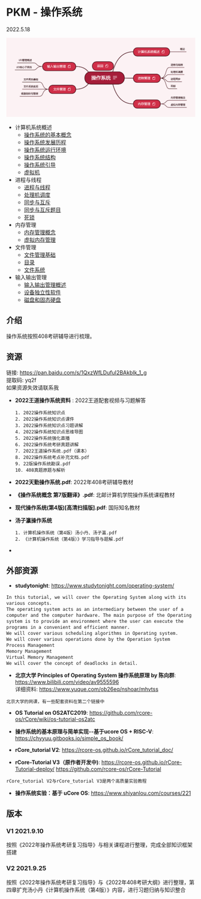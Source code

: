 

# PKM - 操作系统  

2022.5.18

![image text](./resources/操作系统.png)

* 计算机系统概述
  * [操作系统的基本概念](./notes/计算机系统概述/操作系统的基本概念.md)
  * [操作系统发展历程](./notes/计算机系统概述/操作系统发展历程.md)
  * [操作系统运行环境](./notes/计算机系统概述/操作系统运行环境.md)
  * [操作系统结构](./notes/计算机系统概述/操作系统结构.md)
  * [操作系统引导](./notes/计算机系统概述/操作系统引导.md)
  * [虚拟机](./notes/计算机系统概述/虚拟机.md)
* 进程与线程
  * [进程与线程](./notes/进程与线程/进程与线程.md)
  * [处理机调度](./notes/进程与线程/处理机调度.md)
  * [同步与互斥](./notes/进程与线程/同步与互斥.md)
  * [同步与互斥题目](./notes/进程与线程/同步与互斥题目.md)
  * [死锁](./notes/进程与线程/死锁.md)
* 内存管理
  * [内存管理概念](./notes/内存管理/内存管理概念.md)
  * [虚拟内存管理](./notes/内存管理/虚拟内存管理.md)
* 文件管理
  * [文件管理基础](./notes/文件管理/文件管理基础.md)
  * [目录](./notes/文件管理/目录.md)
  * [文件系统](./notes/文件管理/文件系统.md)
* 输入输出管理
  * [输入输出管理概述](./notes/输入输出管理/输入输出管理概述.md)
  * [设备独立性软件](./notes/输入输出管理/设备独立性软件.md)
  * [磁盘和固态硬盘](./notes/输入输出管理/磁盘和固态硬盘.md)

## 介绍

操作系统按照408考研辅导进行梳理。
## 资源
链接: https://pan.baidu.com/s/1QxzWfLDufuI2BAkbIk_1_g  
提取码: yq2f  
如果资源失效请联系我  

* __2022王道操作系统资料__ : 2022王道配套视频与习题解答

  ```
  1. 2022操作系统知识点
  2. 2022操作系统知识点课件
  3. 2022操作系统知识点习题讲解
  4. 2022操作系统知识点思维导图
  5. 2022操作系统强化直播
  6. 2022操作系统考研真题讲解
  7. 2022王道操作系统.pdf（课本）
  8. 2022操作系统考点补充文档.pdf
  9. 22版操作系统勘误.pdf
  10. 408真题原题与解析
  ```

* __2022天勤操作系统.pdf__: 2022年408考研辅导教材  

* __《操作系统概念 第7版翻译》.pdf__: 北邮计算机学院操作系统课程教材  

* __现代操作系统(第4版)[高清扫描版].pdf__: 国际知名教材  

* __汤子瀛操作系统__

  ```
  1. 计算机操作系统（第4版）汤小丹、汤子瀛.pdf
  2. 《计算机操作系统（第4版）》学习指导与题解.pdf
  ```

* 

## 外部资源
* __studytonight__: https://www.studytonight.com/operating-system/
```
In this tutorial, we will cover the Operating System along with its various concepts.
The operating system acts as an intermediary between the user of a computer and the computer hardware. The main purpose of the Operating system is to provide an environment where the user can execute the programs in a convenient and efficient manner.
We will cover various scheduling algorithms in Operating system.
We will cover various operations done by the Operation System
Process Management
Memory Management
Virtual Memory Management
We will cover the concept of deadlocks in detail.
```
* __北京大学 Principles of Operating System 操作系统原理 by 陈向群__: https://www.bilibili.com/video/av9555596  
详细资料: https://www.yuque.com/ob26eq/nshoar/mhvtss
```
北京大学的网课，有一些配套资料在第二个链接中
```
* __OS Tutorial on OS2ATC2019__: 
https://github.com/rcore-os/rCore/wiki/os-tutorial-os2atc

* __操作系统的基本原理与简单实现--基于ucore OS + RISC-V__: 
https://chyyuu.gitbooks.io/simple_os_book/

* __rCore_tutorial V2__: 
https://rcore-os.github.io/rCore_tutorial_doc/

* __rCore-Tutorial V3（原作者开发中)__: 
https://rcore-os.github.io/rCore-Tutorial-deploy/
https://github.com/rcore-os/rCore-Tutorial
```
rCore_tutorial V2与rCore_tutorial V3是两个高质量实验教程
```
* __操作系统实验：基于 uCore OS__: 
https://www.shiyanlou.com/courses/221

## 版本
### V1 2021.9.10
按照《2022年操作系统考研复习指导》与相关课程进行整理，完成全部知识框架搭建  
### V2 2021.9.25
按照《2022年操作系统考研复习指导》与《2022年408考研大纲》进行整理，第四章扩充汤小丹《计算机操作系统（第4版）》内容，进行习题归纳与知识整合  